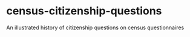 # census-citizenship-questions
 An illustrated history of citizenship questions on census questionnaires
